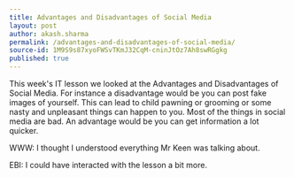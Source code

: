 ```yaml
---
title: Advantages and Disadvantages of Social Media
layout: post
author: akash.sharma
permalink: /advantages-and-disadvantages-of-social-media/
source-id: 1M9S9s87xyoFWSvTKmJ32CqM-cninJtOz7Ah8swRGgkg
published: true
---
```

This week's IT lesson we looked at the Advantages and Disadvantages of Social Media. For instance a disadvantage would be you can post fake images of yourself. This can lead to child pawning or grooming or some nasty and unpleasant things can happen to you. Most of the things in social media are bad. An advantage would be you can get information a lot quicker. 

WWW: I thought I understood everything Mr Keen was talking about.

EBI: I could have interacted with the lesson a bit more.

